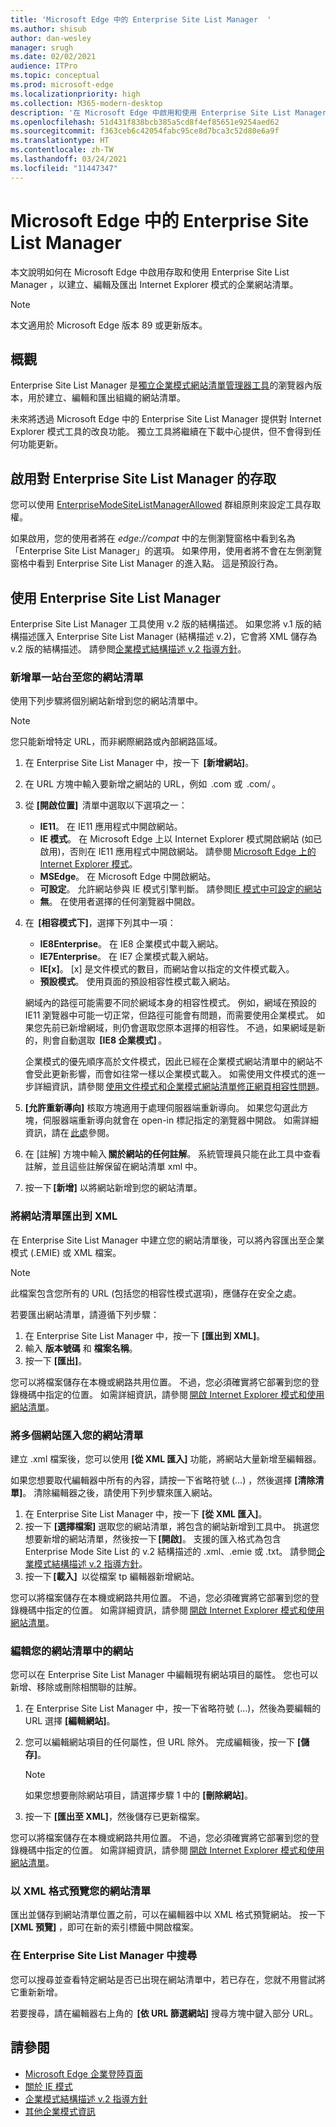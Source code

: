 ```yaml
---
title: 'Microsoft Edge 中的 Enterprise Site List Manager  '
ms.author: shisub
author: dan-wesley
manager: srugh
ms.date: 02/02/2021
audience: ITPro
ms.topic: conceptual
ms.prod: microsoft-edge
ms.localizationpriority: high
ms.collection: M365-modern-desktop
description: '在 Microsoft Edge 中啟用和使用 Enterprise Site List Manager  '
ms.openlocfilehash: 51d431f838bcb385a5cd8f4ef85651e9254aed62
ms.sourcegitcommit: f363ceb6c42054fabc95ce8d7bca3c52d80e6a9f
ms.translationtype: HT
ms.contentlocale: zh-TW
ms.lasthandoff: 03/24/2021
ms.locfileid: "11447347"
---
```

# <a name="enterprise-site-list-manager-in-microsoft-edge"></a>Microsoft Edge 中的 Enterprise Site List Manager 

本文說明如何在 Microsoft Edge 中啟用存取和使用 Enterprise Site List Manager ，以建立、編輯及匯出 Internet Explorer 模式的企業網站清單。

> [!NOTE]
> 本文適用於 Microsoft Edge 版本 89 或更新版本。 

## <a name="overview"></a>概觀

Enterprise Site List Manager 是[獨立企業模式網站清單管理器工具](https://www.microsoft.com/download/details.aspx?id=49974)的瀏覽器內版本，用於建立、編輯和匯出組織的網站清單。

未來將透過 Microsoft Edge 中的 Enterprise Site List Manager 提供對 Internet Explorer 模式工具的改良功能。 獨立工具將繼續在下載中心提供，但不會得到任何功能更新。

## <a name="enabling-access-to-enterprise-site-list-manager"></a>啟用對 Enterprise Site List Manager 的存取

您可以使用 [EnterpriseModeSiteListManagerAllowed](./microsoft-edge-policies.md#enterprisemodesitelistmanagerallowed) 群組原則來設定工具存取權。

如果啟用，您的使用者將在 *edge://compat* 中的左側瀏覽窗格中看到名為「Enterprise Site List Manager」的選項。 如果停用，使用者將不會在左側瀏覽窗格中看到 Enterprise Site List Manager 的進入點。 這是預設行為。

## <a name="using-the-enterprise-site-list-manager"></a>使用 Enterprise Site List Manager

Enterprise Site List Manager 工具使用 v.2 版的結構描述。 如果您將 v.1 版的結構描述匯入 Enterprise Site List Manager (結構描述 v.2)，它會將 XML 儲存為 v.2 版的結構描述。 請參閲[企業模式結構描述 v.2 指導方針](/internet-explorer/ie11-deploy-guide/enterprise-mode-schema-version-2-guidance)。

### <a name="add-single-sites-to-your-site-list"></a>新增單一站台至您的網站清單  

使用下列步驟將個別網站新增到您的網站清單中。

> [!NOTE]
> 您只能新增特定 URL，而非網際網路或內部網路區域。

1. 在 Enterprise Site List Manager 中，按一下  **[新增網站]**。
2. 在 URL 方塊中輸入要新增之網站的 URL，例如  <domain>.com 或  <domain>.com/<path> 。
3. 從 **[開啟位置]**  清單中選取以下選項之一：

   - **IE11**。 在 IE11 應用程式中開啟網站。
   - **IE 模式**。 在 Microsoft Edge 上以 Internet Explorer 模式開啟網站 (如已啟用)，否則在 IE11 應用程式中開啟網站。 請參閱 [Microsoft Edge 上的 Internet Explorer 模式](./edge-ie-mode.md)。
   - **MSEdge**。 在 Microsoft Edge 中開啟網站。
   - **可設定**。 允許網站參與 IE 模式引擎判斷。 請參閲[IE 模式中可設定的網站](./edge-learnmore-configurable-sites-ie-mode.md)
   - **無**。 在使用者選擇的任何瀏覽器中開啟。  

4. 在  **[相容模式下]**，選擇下列其中一項：

   - **IE8Enterprise**。 在 IE8 企業模式中載入網站。
   - **IE7Enterprise**。 在 IE7 企業模式載入網站。
   - **IE[x]**。 [x] 是文件模式的數目，而網站會以指定的文件模式載入。
   - **預設模式**。 使用頁面的預設相容性模式載入網站。

   網域內的路徑可能需要不同於網域本身的相容性模式。 例如，網域在預設的 IE11 瀏覽器中可能一切正常，但路徑可能會有問題，而需要使用企業模式。 如果您先前已新增網域，則仍會選取您原本選擇的相容性。 不過，如果網域是新的，則會自動選取  **[IE8 企業模式]** 。

   企業模式的優先順序高於文件模式，因此已經在企業模式網站清單中的網站不會受此更新影響，而會如往常一樣以企業模式載入。 如需使用文件模式的進一步詳細資訊，請參閱 [使用文件模式和企業模式網站清單修正網頁相容性問題](/internet-explorer/ie11-deploy-guide/fix-compat-issues-with-doc-modes-and-enterprise-mode-site-list)。

5. **[允許重新導向]** 核取方塊適用于處理伺服器端重新導向。 如果您勾選此方塊，伺服器端重新導向就會在 open-in 標記指定的瀏覽器中開啟。 如需詳細資訊，請在 [此處](/internet-explorer/ie11-deploy-guide/enterprise-mode-schema-version-2-guidance#updated-schema-attributes)參閱。
6. 在 [註解] 方塊中輸入 **關於網站的任何註解**。 系統管理員只能在此工具中查看註解，並且這些註解保留在網站清單 xml 中。
7. 按一下 **[新增]** 以將網站新增到您的網站清單。

### <a name="export-site-list-to-xml"></a>將網站清單匯出到 XML

在 Enterprise Site List Manager 中建立您的網站清單後，可以將內容匯出至企業模式 (.EMIE) 或 XML 檔案。 

> [!NOTE]
> 此檔案包含您所有的 URL (包括您的相容性模式選項)，應儲存在安全之處。

若要匯出網站清單，請遵循下列步驟：

1. 在 Enterprise Site List Manager 中，按一下 **[匯出到 XML]**。
2. 輸入 **版本號碼** 和 **檔案名稱**。
3. 按一下 **[匯出]**。

您可以將檔案儲存在本機或網路共用位置。 不過，您必須確實將它部署到您的登錄機碼中指定的位置。 如需詳細資訊，請參閱 [開啟 Internet Explorer 模式和使用網站清單](./edge-ie-mode-policies.md)。

### <a name="import-multiple-sites-to-your-site-list"></a>將多個網站匯入您的網站清單

建立 .xml 檔案後，您可以使用 **[從 XML 匯入]** 功能，將網站大量新增至編輯器。

如果您想要取代編輯器中所有的內容，請按一下省略符號 (...) ，然後選擇 **[清除清單]**。 清除編輯器之後，請使用下列步驟來匯入網站。

1. 在 Enterprise Site List Manager 中，按一下 **[從 XML 匯入]**。 
2. 按一下 **[選擇檔案]** 選取您的網站清單，將包含的網站新增到工具中。 挑選您想要新增的網站清單，然後按一下 **[開啟]**。 支援的匯入格式為包含 Enterprise Mode Site List 的 v.2 結構描述的 .xml、.emie 或 .txt。 請參閲[企業模式結構描述 v.2 指導方針](/internet-explorer/ie11-deploy-guide/enterprise-mode-schema-version-2-guidance)。
3. 按一下 **[載入]**  以從檔案 tp 編輯器新增網站。

您可以將檔案儲存在本機或網路共用位置。 不過，您必須確實將它部署到您的登錄機碼中指定的位置。 如需詳細資訊，請參閱 [開啟 Internet Explorer 模式和使用網站清單](./edge-ie-mode-policies.md)。

### <a name="edit-sites-in-your-site-list"></a>編輯您的網站清單中的網站

 您可以在 Enterprise Site List Manager 中編輯現有網站項目的屬性。 您也可以新增、移除或刪除相關聯的註解。

1. 在 Enterprise Site List Manager 中，按一下省略符號 (…)，然後為要編輯的 URL 選擇 **[編輯網站]**。
2. 您可以編輯網站項目的任何屬性，但 URL 除外。 完成編輯後，按一下 **[儲存]**。

   > [!NOTE]
   > 如果您想要刪除網站項目，請選擇步驟 1 中的 **[刪除網站]**。

3. 按一下 **[匯出至 XML]**，然後儲存已更新檔案。

您可以將檔案儲存在本機或網路共用位置。 不過，您必須確實將它部署到您的登錄機碼中指定的位置。 如需詳細資訊，請參閱 [開啟 Internet Explorer 模式和使用網站清單](./edge-ie-mode-policies.md)。

### <a name="preview-your-site-list-in-xml-format"></a>以 XML 格式預覽您的網站清單

匯出並儲存到網站清單位置之前，可以在編輯器中以 XML 格式預覽網站。 按一下 **[XML 預覽]** ，即可在新的索引標籤中開啟檔案。

### <a name="search-in-the-enterprise-site-list-manager"></a>在 Enterprise Site List Manager 中搜尋

您可以搜尋並查看特定網站是否已出現在網站清單中，若已存在，您就不用嘗試將它重新新增。

若要搜尋，請在編輯器右上角的  **[依 URL 篩選網站]** 搜尋方塊中鍵入部分 URL。

## <a name="see-also"></a>請參閱

- [Microsoft Edge 企業登陸頁面](https://aka.ms/EdgeEnterprise)
- [關於 IE 模式](./edge-ie-mode.md)
- [企業模式結構描述 v.2 指導方針](/internet-explorer/ie11-deploy-guide/enterprise-mode-schema-version-2-guidance)
- [其他企業模式資訊](/internet-explorer/ie11-deploy-guide/enterprise-mode-overview-for-ie11)